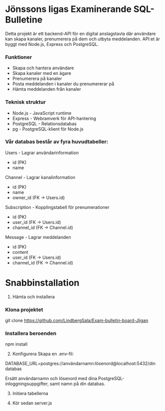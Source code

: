 # Jönssons ligas Examinerande SQL-Bulletine

Detta projekt är ett backend-API för en digital anslagstavla där användare kan skapa kanaler, prenumerera på dem och utbyta meddelanden. API:et är byggt med Node.js, Express och PostgreSQL.

### Funktioner

- Skapa och hantera användare
- Skapa kanaler med en ägare
- Prenumerera på kanaler
- Posta meddelanden i kanaler du prenumererar på
- Hämta meddelanden från kanaler

### Teknisk struktur

- Node.js - JavaScript runtime
- Express - Webramverk för API-hantering
- PostgreSQL - Relationsdatabas
- pg - PostgreSQL-klient för Node.js

### Vår databas består av fyra huvudtabeller:

Users - Lagrar användarinformation

- id (PK)
- name
  
Channel - Lagrar kanalinformation

- id (PK)
- name
- owner_id (FK -> Users.id)
  
Subscription - Kopplingstabell för prenumerationer

- id (PK)
- user_id (FK -> Users.id)
- channel_id (FK -> Channel.id)
  
Message - Lagrar meddelanden

- id (PK)
- content
- user_id (FK -> Users.id)
- channel_id (FK -> Channel.id)

# Snabbinstallation

1. Hämta och installera
### Klona projektet
git clone https://github.com/LindbergSala/Exam-bulletin-board-Jligan

### Installera beroenden
npm install

2. Konfigurera
Skapa en .env-fil:

DATABASE_URL=postgres://användarnamn:lösenord@localhost:5432/din databas

Ersätt användarnamn och lösenord med dina PostgreSQL-inloggningsuppgifter, samt namn på din databas.

3. Initiera tabellerna

4. Kör sedan server.js
